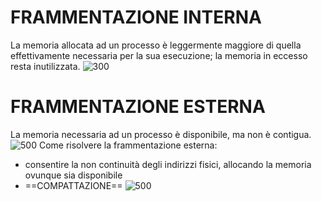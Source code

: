 # FRAMMENTAZIONE INTERNA
La memoria allocata ad un processo è leggermente maggiore di quella effettivamente necessaria per la sua esecuzione; la memoria in eccesso resta inutilizzata.
![300](frammentazione_interna.png)

# FRAMMENTAZIONE ESTERNA
La memoria necessaria ad un processo è disponibile, ma non è contigua.
![500](frammentazione_esterna.png)
Come risolvere la frammentazione esterna:
- consentire la non continuità degli indirizzi fisici, allocando la memoria ovunque sia disponibile
- ==COMPATTAZIONE==
![500](compattazione.png)
